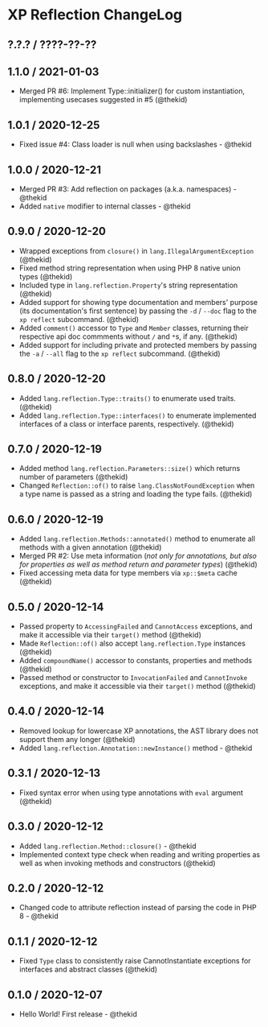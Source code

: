 XP Reflection ChangeLog
=======================

## ?.?.? / ????-??-??

## 1.1.0 / 2021-01-03

* Merged PR #6: Implement Type::initializer() for custom instantiation,
  implementing usecases suggested in #5
  (@thekid)

## 1.0.1 / 2020-12-25

* Fixed issue #4: Class loader is null when using backslashes - @thekid

## 1.0.0 / 2020-12-21

* Merged PR #3: Add reflection on packages (a.k.a. namespaces) - @thekid
* Added `native` modifier to internal classes - @thekid

## 0.9.0 / 2020-12-20

* Wrapped exceptions from `closure()` in `lang.IllegalArgumentException`
  (@thekid)
* Fixed method string representation when using PHP 8 native union types
  (@thekid)
* Included type in `lang.reflection.Property`'s string representation
  (@thekid)
* Added support for showing type documentation and members' purpose (its
  documentation's first sentence) by passing the `-d` / `--doc` flag to
  the `xp reflect` subcommand.
  (@thekid)
* Added `comment()` accessor to `Type` and `Member` classes, returning
  their respective api doc commments without `/` and `*`s, if any.
  (@thekid)
* Added support for including private and protected members by passing
  the `-a` / `--all` flag to the `xp reflect` subcommand.
  (@thekid)

## 0.8.0 / 2020-12-20

* Added `lang.reflection.Type::traits()` to enumerate used traits.
  (@thekid)
* Added `lang.reflection.Type::interfaces()` to enumerate implemented
  interfaces of a class or interface parents, respectively.
  (@thekid)

## 0.7.0 / 2020-12-19

* Added method `lang.reflection.Parameters::size()` which returns number
  of parameters
  (@thekid)
* Changed `Reflection::of()` to raise `lang.ClassNotFoundException` when
  a type name is passed as a string and loading the type fails.
  (@thekid)

## 0.6.0 / 2020-12-19

* Added `lang.reflection.Methods::annotated()` method to enumerate all
  methods with a given annotation
  (@thekid)
* Merged PR #2: Use meta information (*not only for annotations, but also
  for properties as well as method return and parameter types*)
  (@thekid)
* Fixed accessing meta data for type members via `xp::$meta` cache
  (@thekid)

## 0.5.0 / 2020-12-14

* Passed property to `AccessingFailed` and `CannotAccess` exceptions,
  and make it accessible via their `target()` method
  (@thekid)
* Made `Reflection::of()` also accept `lang.reflection.Type` instances
  (@thekid)
* Added `compoundName()` accessor to constants, properties and methods
  (@thekid)
* Passed method or constructor to `InvocationFailed` and `CannotInvoke`
  exceptions, and make it accessible via their `target()` method
  (@thekid)

## 0.4.0 / 2020-12-14

* Removed lookup for lowercase XP annotations, the AST library does not
  support them any longer
  (@thekid)
* Added `lang.reflection.Annotation::newInstance()` method - @thekid

## 0.3.1 / 2020-12-13

* Fixed syntax error when using type annotations with `eval` argument
  (@thekid)

## 0.3.0 / 2020-12-12

* Added `lang.reflection.Method::closure()` - @thekid
* Implemented context type check when reading and writing properties as
  well as when invoking methods and constructors
  (@thekid)

## 0.2.0 / 2020-12-12

* Changed code to attribute reflection instead of parsing the code in
  PHP 8 - @thekid

## 0.1.1 / 2020-12-12

* Fixed `Type` class to consistently raise CannotInstantiate exceptions
  for interfaces and abstract classes
  (@thekid)

## 0.1.0 / 2020-12-07

* Hello World! First release - @thekid